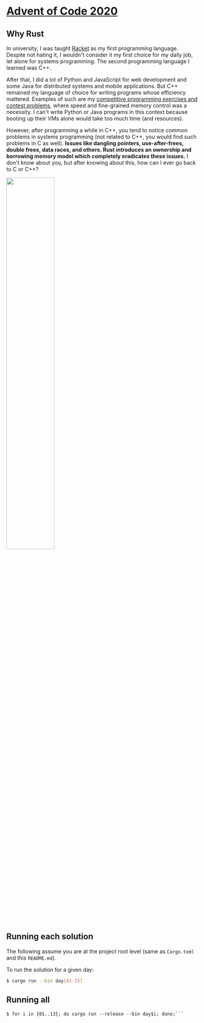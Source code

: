 # [Advent of Code 2020](https://adventofcode.com/2020)

## Why Rust

In university, I was taught [Racket](https://racket-lang.org/) as my first programming language. Despite not hating it, I wouldn't consider it my first choice for my daily job, let alone for systems programming. The second programming language I learned was C++.

After that, I did a lot of Python and JavaScript for web development and some Java for distributed systems and mobile applications. But C++ remained my language of choice for writing programs whose efficiency mattered. Examples of such are my [competitive programming exercises and contest problems](https://github.com/joao-conde/competitive-programming), where speed and fine-grained memory control was a necessity. I can't write Python or Java programs in this context because booting up their VMs alone would take too much time (and resources).

However, after programming a while in C++, you tend to notice common problems in systems programming (not related to C++, you would find such problems in C as well). **Issues like dangling pointers, use-after-frees, double frees, data races, and others. Rust introduces an ownership and borrowing memory model which completely eradicates these issues.** I don't know about you, but after knowing about this, how can I ever go back to C or C++?

<img src="https://rustacean.net/assets/cuddlyferris.png" width=50% height=50%>

## Running each solution

The following assume you are at the project root level (same as `Cargo.toml` and this `README.md`).

To run the solution for a given day:

```bash
$ cargo run --bin day[01-25]
```

## Running all

```
$ for i in {01..13}; do cargo run --release --bin day$i; done;```
